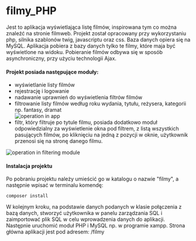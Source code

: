# filmy_PHP
Jest to aplikacja wyświetlająca listę filmów, inspirowana tym co można znaleźć na stronie filmweb. Projekt został opracowany przy wykorzystaniu php, silnika szablonów twig, javascriptu oraz css. Baza danych opiera się na MySQL. Aplikacja pobiera z bazy danych tylko te filmy, które maja być wyświetlone na widoku. Pobieranie filmów odbywa się w sposób asynchroniczny, przy użyciu technologii Ajax.
<h4>Projekt posiada następujące moduły:</h4>
<ul>
<li>wyświetlanie listy filmów</li>
<li>rejestrację i logowanie</li>
<li>nadawanie uprawnień do wyświetlenia filtrów filmów</li>
<li>filtrowanie listy filmów według roku wydania, tytułu, reżysera, kategorii np. fantasy, dramat</li>

<img src="https://i.imgur.com/GU3YEaY.gif" alt="operation in app">

<li>filtr, który filtruje po tytule filmu, posiada dodatkowo moduł odpowiedzialny za wyświetlenie okna pod filtrem, z listą wszystkich pasujących filmów, po kliknięciu na jedną z pozycji w oknie, użytkownik przenosi się na stronę danego filmu.</li>
</ul>
<img src="https://i.imgur.com/SzDsNrG.gif" alt="operation in filtering module">

<h4>Instalacja projektu</h4>
Po pobraniu projektu należy umieścić go w katalogu o nazwie "filmy", a następnie wpisać w terminalu komendę:
<pre><code>composer install</code></pre>
W kolejnym kroku, na podstawie danych podanych w klasie połączenia z bazą danych, stworzyć użytkownika w panelu zarządzania SQL i zaimportować plik SQL w celu wprowadzenia danych do aplikacji.
Następnie uruchomić moduł PHP i MySQL np. w programie xampp. Strona główna aplikacji jest pod adresem: /filmy
